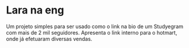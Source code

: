 # Lara na eng
 Um projeto simples para ser usado como o link na bio de um Studyegram com mais de 2 mil seguidores. Apresenta o link interno para o hotmart, onde já efetuaram diversas vendas.
